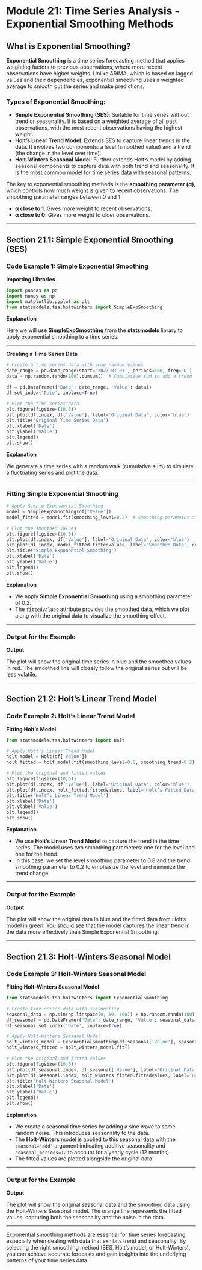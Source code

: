 # Module 21: Time Series Analysis - Exponential Smoothing Methods

## What is Exponential Smoothing?

**Exponential Smoothing** is a time series forecasting method that applies weighting factors to previous observations, where more recent observations have higher weights. Unlike ARIMA, which is based on lagged values and their dependencies, exponential smoothing uses a weighted average to smooth out the series and make predictions.

### Types of Exponential Smoothing:

- **Simple Exponential Smoothing (SES)**: Suitable for time series without trend or seasonality. It is based on a weighted average of all past observations, with the most recent observations having the highest weight.
- **Holt’s Linear Trend Model**: Extends SES to capture linear trends in the data. It involves two components: a level (smoothed value) and a trend (the change in the level over time).
- **Holt-Winters Seasonal Model**: Further extends Holt’s model by adding seasonal components to capture data with both trend and seasonality. It is the most common model for time series data with seasonal patterns.

The key to exponential smoothing methods is the **smoothing parameter (α)**, which controls how much weight is given to recent observations. The smoothing parameter ranges between 0 and 1:

- **α close to 1**: Gives more weight to recent observations.
- **α close to 0**: Gives more weight to older observations.

---

## Section 21.1: Simple Exponential Smoothing (SES)

### Code Example 1: Simple Exponential Smoothing

**Importing Libraries**

```python
import pandas as pd
import numpy as np
import matplotlib.pyplot as plt
from statsmodels.tsa.holtwinters import SimpleExpSmoothing

```

**Explanation**

Here we will use **SimpleExpSmoothing** from the **statsmodels** library to apply exponential smoothing to a time series.

---

**Creating a Time Series Data**

```python
# Create a time series data with some random values
date_range = pd.date_range(start='2023-01-01', periods=100, freq='D')
data = np.random.randn(100).cumsum()  # Cumulative sum to add a trend

df = pd.DataFrame({'Date': date_range, 'Value': data})
df.set_index('Date', inplace=True)

# Plot the time series data
plt.figure(figsize=(10,6))
plt.plot(df.index, df['Value'], label='Original Data', color='blue')
plt.title('Original Time Series Data')
plt.xlabel('Date')
plt.ylabel('Value')
plt.legend()
plt.show()

```

**Explanation**

We generate a time series with a random walk (cumulative sum) to simulate a fluctuating series and plot the data.

---

### Fitting Simple Exponential Smoothing

```python
# Apply Simple Exponential Smoothing
model = SimpleExpSmoothing(df['Value'])
model_fitted = model.fit(smoothing_level=0.2)  # Smoothing parameter alpha = 0.2

# Plot the smoothed values
plt.figure(figsize=(10,6))
plt.plot(df.index, df['Value'], label='Original Data', color='blue')
plt.plot(df.index, model_fitted.fittedvalues, label='Smoothed Data', color='red')
plt.title('Simple Exponential Smoothing')
plt.xlabel('Date')
plt.ylabel('Value')
plt.legend()
plt.show()

```

**Explanation**

- We apply **Simple Exponential Smoothing** using a smoothing parameter of 0.2.
- The `fittedvalues` attribute provides the smoothed data, which we plot along with the original data to visualize the smoothing effect.

---

### Output for the Example

**Output**

The plot will show the original time series in blue and the smoothed values in red. The smoothed line will closely follow the original series but will be less volatile.

---

## Section 21.2: Holt’s Linear Trend Model

### Code Example 2: Holt’s Linear Trend Model

**Fitting Holt’s Model**

```python
from statsmodels.tsa.holtwinters import Holt

# Apply Holt’s Linear Trend Model
holt_model = Holt(df['Value'])
holt_fitted = holt_model.fit(smoothing_level=0.8, smoothing_trend=0.2)

# Plot the original and fitted values
plt.figure(figsize=(10,6))
plt.plot(df.index, df['Value'], label='Original Data', color='blue')
plt.plot(df.index, holt_fitted.fittedvalues, label='Holt’s Fitted Data', color='green')
plt.title('Holt’s Linear Trend Model')
plt.xlabel('Date')
plt.ylabel('Value')
plt.legend()
plt.show()

```

**Explanation**

- We use **Holt’s Linear Trend Model** to capture the trend in the time series. The model uses two smoothing parameters: one for the level and one for the trend.
- In this case, we set the level smoothing parameter to 0.8 and the trend smoothing parameter to 0.2 to emphasize the level and minimize the trend change.

---

### Output for the Example

**Output**

The plot will show the original data in blue and the fitted data from Holt’s model in green. You should see that the model captures the linear trend in the data more effectively than Simple Exponential Smoothing.

---

## Section 21.3: Holt-Winters Seasonal Model

### Code Example 3: Holt-Winters Seasonal Model

**Fitting Holt-Winters Seasonal Model**

```python
from statsmodels.tsa.holtwinters import ExponentialSmoothing

# Create time series data with seasonality
seasonal_data = np.sin(np.linspace(0, 10, 100)) + np.random.randn(100) * 0.1  # Sine wave with noise
df_seasonal = pd.DataFrame({'Date': date_range, 'Value': seasonal_data})
df_seasonal.set_index('Date', inplace=True)

# Apply Holt-Winters Seasonal Model
holt_winters_model = ExponentialSmoothing(df_seasonal['Value'], seasonal='add', seasonal_periods=12)
holt_winters_fitted = holt_winters_model.fit()

# Plot the original and fitted values
plt.figure(figsize=(10,6))
plt.plot(df_seasonal.index, df_seasonal['Value'], label='Original Data', color='blue')
plt.plot(df_seasonal.index, holt_winters_fitted.fittedvalues, label='Holt-Winters Fitted Data', color='orange')
plt.title('Holt-Winters Seasonal Model')
plt.xlabel('Date')
plt.ylabel('Value')
plt.legend()
plt.show()

```

**Explanation**

- We create a seasonal time series by adding a sine wave to some random noise. This introduces seasonality to the data.
- The **Holt-Winters** model is applied to this seasonal data with the `seasonal='add'` argument indicating additive seasonality and `seasonal_periods=12` to account for a yearly cycle (12 months).
- The fitted values are plotted alongside the original data.

---

### Output for the Example

**Output**

The plot will show the original seasonal data and the smoothed data using the Holt-Winters Seasonal model. The orange line represents the fitted values, capturing both the seasonality and the noise in the data.

---

Exponential smoothing methods are essential for time series forecasting, especially when dealing with data that exhibits trend and seasonality. By selecting the right smoothing method (SES, Holt’s model, or Holt-Winters), you can achieve accurate forecasts and gain insights into the underlying patterns of your time series data.
